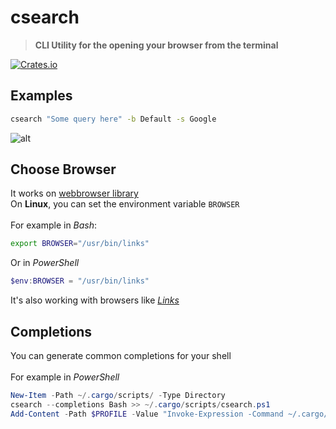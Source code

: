 # csearch
> **CLI Utility for the opening your browser from the terminal**

[![Crates.io](https://img.shields.io/crates/v/csearch?style=flat-square)](https://crates.io/crates/csearch)

## Examples
```bash
csearch "Some query here" -b Default -s Google
```
![alt](https://raw.githubusercontent.com/Nanoster1/resources/main/.github/images/Example.png)
## Choose Browser
It works on [webbrowser library](https://docs.rs/webbrowser/latest/webbrowser/)\
On **Linux**, you can set the environment variable `BROWSER`\
\
For example in *Bash*:
```bash 
export BROWSER="/usr/bin/links"
``` 
Or in *PowerShell*
```powershell
$env:BROWSER = "/usr/bin/links"
```
It's also working with browsers like [*Links*](http://links.twibright.com/user_en.html)
## Completions
You can generate common completions for your shell\
\
For example in *PowerShell*
```powershell
New-Item -Path ~/.cargo/scripts/ -Type Directory
csearch --completions Bash >> ~/.cargo/scripts/csearch.ps1
Add-Content -Path $PROFILE -Value "Invoke-Expression -Command ~/.cargo/scripts/*.ps1"
```